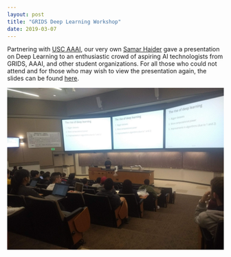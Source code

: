 ```yaml
---
layout: post
title: "GRIDS Deep Learning Workshop"
date: 2019-03-07
---
```


Partnering with [USC AAAI](http://uscaaai.com/), our very own [Samar Haider](https://samarh.github.io) gave a presentation on Deep Learning to an enthusiastic crowd of aspiring AI technologists from GRIDS, AAAI, and other student organizations. For all those who could not attend and for those who may wish to view the presentation again, the slides can be found [here](https://samarh.github.io/dl/).

![GRIDS Deep Learning workshop](/assets/img/blog/deep_learning_workshop.jpg "GRIDS Deep Learning workshop")
